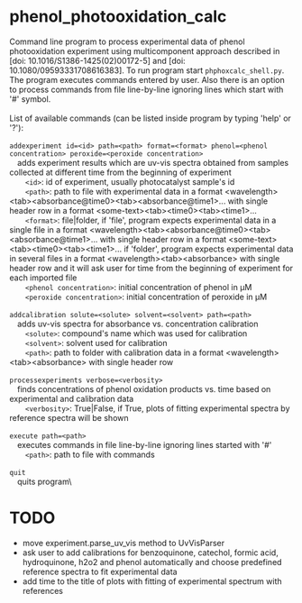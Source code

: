# phenol_photooxidation_calc
Command line program to process experimental data of phenol photooxidation experiment using multicomponent approach described in \[doi: 10.1016/S1386-1425(02)00172-5\] and \[doi: 10.1080/09593331708616383\]. To run program start `phphoxcalc_shell.py`. The program executes commands entered by user. Also there is an option to process commands from file line-by-line ignoring lines which start with '#' symbol.\
\
List of available commands (can be listed inside program by typing 'help' or '?'):\
\
`addexperiment id=<id> path=<path> format=<format> phenol=<phenol concentration> peroxide=<peroxide concentration>`\
&emsp;adds experiment results which are uv-vis spectra obtained from samples collected at different time from the beginning of experiment\
&emsp;&emsp;`<id>`: id of experiment, usually photocatalyst sample's id\
&emsp;&emsp;`<path>`: path to file with experimental data in a format \<wavelength\>\<tab\>\<absorbance@time0\>\<tab\>\<absorbance@time1\>... with single header row in a format \<some-text\>\<tab\>\<time0\>\<tab\>\<time1\>...\
&emsp;&emsp;`<format>`: file|folder, if 'file', program expects experimental data in a single file in a format \<wavelength\>\<tab\>\<absorbance@time0\>\<tab\>\<absorbance@time1\>... with single header row in a format \<some-text\>\<tab\>\<time0\>\<tab\>\<time1\>... if 'folder', program expects experimental data in several files in a format \<wavelength\>\<tab\>\<absorbance\> with single header row and it will ask user for time from the beginning of experiment for each imported file\
&emsp;&emsp;`<phenol concentration>`: initial concentration of phenol in μM\
&emsp;&emsp;`<peroxide concentration>`: initial concentration of peroxide in μM\
\
`addcalibration solute=<solute> solvent=<solvent> path=<path>`\
&emsp;adds uv-vis spectra for absorbance vs. concentration calibration\
&emsp;&emsp;`<solute>`: compound's name which was used for calibration\
&emsp;&emsp;`<solvent>`: solvent used for calibration\
&emsp;&emsp;`<path>`: path to folder with calibration data in a format \<wavelength\>\<tab\>\<absorbance\> with single header row\
\
`processexperiments verbose=<verbosity>`\
&emsp;finds concentrations of phenol oxidation products vs. time based on experimental and calibration data\
&emsp;&emsp;`<verbosity>`: True|False, if True, plots of fitting experimental spectra by reference spectra will be shown\
\
`execute path=<path>`\
&emsp;executes commands in file line-by-line ignoring lines started with '#'\
&emsp;&emsp;`<path>`: path to file with commands\
\
`quit`\
&emsp;quits program\

# TODO
- move experiment.parse_uv_vis method to UvVisParser
- ask user to add calibrations for benzoquinone, catechol, formic acid, hydroquinone, h2o2 and phenol automatically and choose predefined reference spectra to fit experimental data
- add time to the title of plots with fitting of experimental spectrum with references
